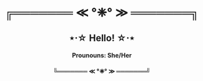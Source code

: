 <h1 align="center"> ╔═══════ ≪ °❈° ≫ ═══════╗ </h1>
<h2 align="center"> ⋆⋅☆ Hello! ☆⋅⋆ </h2>
  
  <h4 align="center"> Prounouns: She/Her </h4>
  <h4 Programming Languages:
      C++ C# CSS HTML JavaScript
      
<h1 align="center"> ╚═══════ ≪ °❈° ≫ ═══════╝ </h1> 
             

<!--
**ashley-monaghan/ashley-monaghan** is a ✨ _special_ ✨ repository because its `README.md` (this file) appears on your GitHub profile.

Here are some ideas to get you started:

- 🔭 I’m currently working on ...
- 🌱 I’m currently learning ...
- 👯 I’m looking to collaborate on ...
- 🤔 I’m looking for help with ...
- 💬 Ask me about ...
- 📫 How to reach me: ...
- 😄 Pronouns: ...
- ⚡ Fun fact: ...
-->
